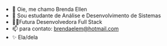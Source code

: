 - 👋 Oie, me chamo Brenda Ellen
- 👾 Sou estudante de Análise e Desenvolvimento de Sistemas
- 👩‍💻Futura Desenvolvedora Full Stack
- 📫 para contato: brendaelem@hotmail.com
- ✨ Ela/dela
